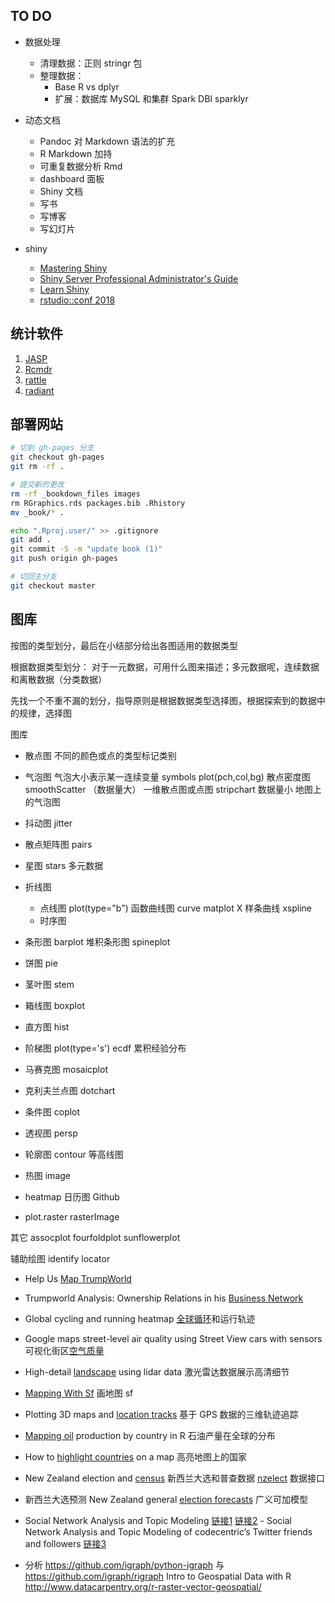 ## TO DO

- 数据处理
  - 清理数据：正则 stringr 包
  - 整理数据：
    - Base R vs dplyr 
    - 扩展：数据库 MySQL 和集群 Spark  DBI sparklyr

- 动态文档
  - Pandoc 对 Markdown 语法的扩充
  - R Markdown 加持
  - 可重复数据分析 Rmd
  - dashboard 面板
  - Shiny 文档
  - 写书
  - 写博客
  - 写幻灯片
  
- shiny 
  - [Mastering Shiny](https://jcheng5.github.io/shiny-book/)
  - [Shiny Server Professional Administrator's Guide](https://docs.rstudio.com/shiny-server/)
  - [Learn Shiny](https://shiny.rstudio.com/tutorial/)
  - [rstudio::conf 2018](https://github.com/simecek/RStudioConf2018Slides)


## 统计软件

1. [JASP](https://jasp-stats.org/)
1. [Rcmdr](https://socialsciences.mcmaster.ca/jfox/Misc/Rcmdr/)
1. [rattle](https://rattle.togaware.com/)
1. [radiant](https://github.com/radiant-rstats/radiant)

## 部署网站

```bash
# 切到 gh-pages 分支
git checkout gh-pages
git rm -rf .

# 提交新的更改
rm -rf _bookdown_files images
rm RGraphics.rds packages.bib .Rhistory
mv _book/* .

echo ".Rproj.user/" >> .gitignore
git add .
git commit -S -m "update book (1)"
git push origin gh-pages

# 切回主分支
git checkout master
```


## 图库

按图的类型划分，最后在小结部分给出各图适用的数据类型

根据数据类型划分： 对于一元数据，可用什么图来描述；多元数据呢，连续数据和离散数据（分类数据）

先找一个不重不漏的划分，指导原则是根据数据类型选择图，根据探索到的数据中的规律，选择图

图库

- 散点图 
  不同的颜色或点的类型标记类别
- 气泡图 
  气泡大小表示某一连续变量 symbols plot(pch,col,bg)
   散点密度图 smoothScatter （数据量大） 
   一维散点图或点图 stripchart 数据量小
   地图上的气泡图
  
- 抖动图 jitter
- 散点矩阵图 pairs 
- 星图 stars 多元数据

- 折线图
  - 点线图 plot(type="b") 函数曲线图 curve matplot  X 样条曲线 xspline
  - 时序图 
- 条形图 barplot 
  堆积条形图 spineplot
- 饼图 pie
- 茎叶图 stem
- 箱线图 boxplot

- 直方图 hist
- 阶梯图 plot(type='s') ecdf 累积经验分布

- 马赛克图 mosaicplot
- 克利夫兰点图 dotchart
- 条件图 coplot

- 透视图 persp
- 轮廓图 contour 等高线图
- 热图 image
- heatmap 日历图 Github 
- plot.raster rasterImage

其它 assocplot fourfoldplot sunflowerplot

辅助绘图 identify locator



- Help Us [Map TrumpWorld][map-trump]
- Trumpworld Analysis: Ownership Relations in his [Business Network][analysis-trump]
- Global cycling and running heatmap [全球循环][global-cycling]和运行轨迹
- Google maps street-level air quality using Street View cars with sensors 可视化街区[空气质量][air-quality]
- High-detail [landscape][high-detail-landscape] using lidar data 激光雷达数据展示高清细节
- [Mapping With Sf][mapping-sf] 画地图 sf
- Plotting 3D maps and [location tracks][location-tracks] 基于 GPS 数据的三维轨迹追踪 
- [Mapping oil][map-oil] production by country in R 石油产量在全球的分布
- How to [highlight countries][highlight-countries] on a map 高亮地图上的国家
- New Zealand election and [census][new-census] 新西兰大选和普查数据 [nzelect][nzelect] 数据接口
- 新西兰大选预测 New Zealand general [election forecasts][election-forecasts] 广义可加模型
- Social Network Analysis and Topic Modeling [链接1][codecentric-blog] [链接2][topic-modeling] - Social Network Analysis and Topic Modeling of codecentric’s Twitter friends and followers [链接3][codecentric-twitter]

- 分析 <https://github.com/igraph/python-igraph> 与 <https://github.com/igraph/rigraph>
  Intro to Geospatial Data with R <http://www.datacarpentry.org/r-raster-vector-geospatial/>



[codecentric-blog]: https://blog.codecentric.de/en/2017/01/topic-modeling-codecentric-blog-articles/
[topic-modeling]: https://blog.codecentric.de/en/2017/07/combining-social-network-analysis-topic-modeling-characterize-codecentrics-twitter-friends-followers/
[codecentric-twitter]: https://shiring.github.io/text_analysis/2017/07/28/codecentric_twitter
[election-forecasts]: https://ellisp.github.io/elections/elections.html
[nzelect]: https://github.com/ellisp/nzelect
[new-census]: https://ellisp.github.io/blog/2017/04/25/more-cartograms
[highlight-countries]: http://sharpsightlabs.com/blog/highlight-countries-on-map/
[map-oil]: http://sharpsightlabs.com/blog/map-oil-production-country-r/
[location-tracks]: https://shiring.github.io/maps/2017/04/09/gran_canaria
[mapping-sf]: https://ryanpeek.github.io/2017-11-21-mapping-with-sf-part-3/
[high-detail-landscape]: http://flowingdata.com/2017/12/04/high-detail-landscape-using-lidar-data/
[air-quality]: http://flowingdata.com/2017/11/08/google-maps-street-level-air-quality-using-street-view-cars-with-sensors/
[global-cycling]: http://flowingdata.com/2017/11/21/global-cycling-and-running-heatmap/
[map-trump]: https://www.buzzfeed.com/johntemplon/help-us-map-trumpworld
[analysis-trump]: https://lucidmanager.org/trumpworld-analysis/

